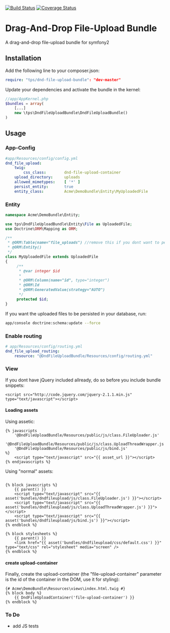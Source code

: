 [![Build Status](https://travis-ci.org/leberknecht/DndFileUploadBundle.png)](https://travis-ci.org/leberknecht/DndFileUploadBundle)
[![Coverage Status](https://coveralls.io/repos/leberknecht/DndFileUploadBundle/badge.png)](https://coveralls.io/r/leberknecht/DndFileUploadBundle)

Drag-And-Drop File-Upload Bundle
================================

A drag-and-drop file-upload bundle for symfony2

Installation
------------
Add the following line to your composer.json:

```yaml
require: "tps/dnd-file-upload-bundle": "dev-master"
```
Update your dependencies and activate the bundle in the kernel:
```php
//app/AppKernel.php
$bundles = array(
    [...]
    new \tps\DndFileUploadBundle\DndFileUploadBundle()
)
```

Usage
-----

### App-Config
```yaml
#app/Resources/config/config.yml
dnd_file_upload:
    twig:
        css_class:        dnd-file-upload-container
    upload_directory:     uploads
    allowed_mimetypes:    [ '*' ]
    persist_entity:       true
    entity_class:         Acme\DemoBundle\Entity\MyUploadedFile
```

### Entity

```php
namespace Acme\DemoBundle\Entity;

use tps\DndFileUploadBundle\Entity\File as UploadedFile;
use Doctrine\ORM\Mapping as ORM;

/**
 * @ORM\Table(name="file_uploads") //remove this if you dont want to persist
 * @ORM\Entity()
 */
class MyUploadedFile extends UploadedFile
{
     /**
      * @var integer $id
      *
      * @ORM\Column(name="id", type="integer")
      * @ORM\Id
      * @ORM\GeneratedValue(strategy="AUTO")
      */
     protected $id;
}
```

If you want the uploaded files to be persisted in your database, run:
```bash
app/console doctrine:schema:update --force
````

### Enable routing
```yaml
# app/Resources/config/routing.yml
dnd_file_upload_routing:
    resource: "@DndFileUploadBundle/Resources/config/routing.yml"
```

### View

If you dont have jQuery included allready, do so before you include bundle snippets:
```twig
<script src="http://code.jquery.com/jquery-2.1.1.min.js" type="text/javascript"></script>
``` 

#### Loading assets

Using assetic:
```twig
{% javascripts
    '@DndFileUploadBundle/Resources/public/js/class.FileUploader.js'
    '@DndFileUploadBundle/Resources/public/js/class.UploadThreadWrapper.js'
    '@DndFileUploadBundle/Resources/public/js/bind.js'
%}
    <script type="text/javascript" src="{{ asset_url }}"></script>
{% endjavascripts %}
```

Using "normal" assets:
```twig

{% block javascripts %}
    {{ parent() }}    
    <script type="text/javascript" src="{{ asset('bundles/dndfileupload/js/class.FileUploader.js') }}"></script>
    <script type="text/javascript" src="{{ asset('bundles/dndfileupload/js/class.UploadThreadWrapper.js') }}"></script>
    <script type="text/javascript" src="{{ asset('bundles/dndfileupload/js/bind.js') }}"></script>
{% endblock %}

{% block stylesheets %}
    {{ parent() }}
    <link href="{{ asset('bundles/dndfileupload/css/default.css') }}" type="text/css" rel="stylesheet" media="screen" />
{% endblock %}
```
#### create upload-container

Finally, create the upload-container (the "file-upload-container" parameter is the id of the container in the DOM, 
use it for styling):
```twig
{# Acme\DemoBundle\Resources\views\index.html.twig #}
{% block body %}
    {{ DndFileUploadContainer('file-upload-container') }}
{% endblock %}
```

### To Do
- add JS tests
